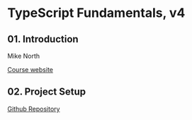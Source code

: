 # TypeScript Fundamentals, v4

## 01. Introduction

Mike North

[Course website](https://www.typescript-training.com/)

## 02. Project Setup

[Github Repository](https://github.com/mike-north/typescript-courses)
